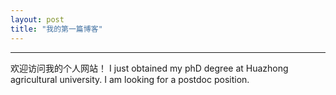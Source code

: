 ```yaml
---
layout: post
title: "我的第一篇博客"
---
```

---
欢迎访问我的个人网站！
I just obtained my phD degree at Huazhong agricultural university. I am looking for a postdoc position.

